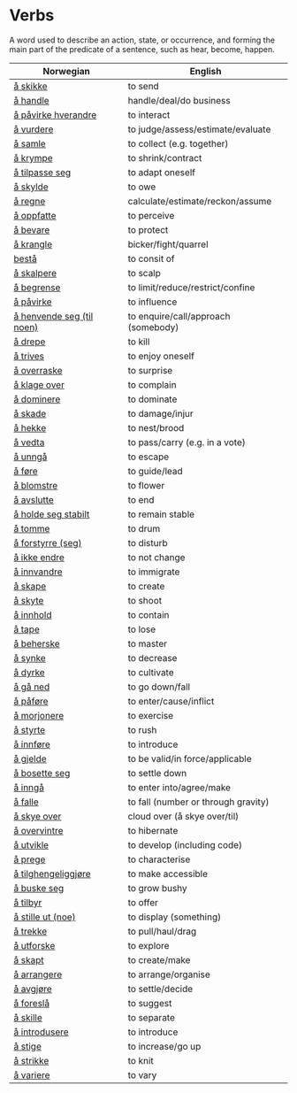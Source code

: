 # Verbs

A word used to describe an action, state, or occurrence, and forming the main part of the predicate of a sentence, such as hear, become, happen.

| Norwegian | English |
| --- | --- |
| [å skikke](https://www.ordnett.no/search?language=no&phrase=å%20skikke) | to send |
| [å handle](https://www.ordnett.no/search?language=no&phrase=å%20handle) | handle/deal/do business |
| [å påvirke hverandre](https://www.ordnett.no/search?language=no&phrase=å%20påvirke%20hverandre) | to interact |
| [å vurdere](https://www.ordnett.no/search?language=no&phrase=å%20vurdere) | to judge/assess/estimate/evaluate |
| [å samle](https://www.ordnett.no/search?language=no&phrase=å%20samle) | to collect (e.g. together) |
| [å krympe](https://www.ordnett.no/search?language=no&phrase=å%20krympe) | to shrink/contract |
| [å tilpasse seg](https://www.ordnett.no/search?language=no&phrase=å%20tilpasse%20seg) | to adapt oneself |
| [å skylde](https://www.ordnett.no/search?language=no&phrase=å%20skylde) | to owe |
| [å regne](https://www.ordnett.no/search?language=no&phrase=å%20regne) | calculate/estimate/reckon/assume |
| [å oppfatte](https://www.ordnett.no/search?language=no&phrase=å%20oppfatte) | to perceive |
| [å bevare](https://www.ordnett.no/search?language=no&phrase=å%20bevare) | to protect |
| [å krangle](https://www.ordnett.no/search?language=no&phrase=å%20krangle) | bicker/fight/quarrel |
| [bestå](https://www.ordnett.no/search?language=no&phrase=bestå) | to consit of |
| [å skalpere](https://www.ordnett.no/search?language=no&phrase=å%20skalpere) | to scalp |
| [å begrense](https://www.ordnett.no/search?language=no&phrase=å%20begrense) | to limit/reduce/restrict/confine |
| [å påvirke](https://www.ordnett.no/search?language=no&phrase=å%20påvirke) | to influence |
| [å henvende seg (til noen)](https://www.ordnett.no/search?language=no&phrase=å%20henvende%20seg%20(til%20noen)) | to enquire/call/approach (somebody) |
| [å drepe](https://www.ordnett.no/search?language=no&phrase=å%20drepe) | to kill |
| [å trives](https://www.ordnett.no/search?language=no&phrase=å%20trives) | to enjoy oneself |
| [å overraske](https://www.ordnett.no/search?language=no&phrase=å%20overraske) | to surprise |
| [å klage over](https://www.ordnett.no/search?language=no&phrase=å%20klage%20over) | to complain |
| [å dominere](https://www.ordnett.no/search?language=no&phrase=å%20dominere) | to dominate |
| [å skade](https://www.ordnett.no/search?language=no&phrase=å%20skade) | to damage/injur |
| [å hekke](https://www.ordnett.no/search?language=no&phrase=å%20hekke) | to nest/brood |
| [å vedta](https://www.ordnett.no/search?language=no&phrase=å%20vedta) | to pass/carry (e.g. in a vote) |
| [å unngå](https://www.ordnett.no/search?language=no&phrase=å%20unngå) | to escape |
| [å føre](https://www.ordnett.no/search?language=no&phrase=å%20føre) | to guide/lead |
| [å blomstre](https://www.ordnett.no/search?language=no&phrase=å%20blomstre) | to flower |
| [å avslutte](https://www.ordnett.no/search?language=no&phrase=å%20avslutte) | to end |
| [å holde seg stabilt](https://www.ordnett.no/search?language=no&phrase=å%20holde%20seg%20stabilt) | to remain stable |
| [å tomme](https://www.ordnett.no/search?language=no&phrase=å%20tomme) | to drum |
| [å forstyrre (seg)](https://www.ordnett.no/search?language=no&phrase=å%20forstyrre%20(seg)) | to disturb |
| [å ikke endre](https://www.ordnett.no/search?language=no&phrase=å%20ikke%20endre) | to not change |
| [å innvandre](https://www.ordnett.no/search?language=no&phrase=å%20innvandre) | to immigrate |
| [å skape](https://www.ordnett.no/search?language=no&phrase=å%20skape) | to create |
| [å skyte](https://www.ordnett.no/search?language=no&phrase=å%20skyte) | to shoot |
| [å innhold](https://www.ordnett.no/search?language=no&phrase=å%20innhold) | to contain |
| [å tape](https://www.ordnett.no/search?language=no&phrase=å%20tape) | to lose |
| [å beherske](https://www.ordnett.no/search?language=no&phrase=å%20beherske) | to master |
| [å synke](https://www.ordnett.no/search?language=no&phrase=å%20synke) | to decrease |
| [å dyrke](https://www.ordnett.no/search?language=no&phrase=å%20dyrke) | to cultivate |
| [å gå ned](https://www.ordnett.no/search?language=no&phrase=å%20gå%20ned) | to go down/fall |
| [å påføre](https://www.ordnett.no/search?language=no&phrase=å%20påføre) | to enter/cause/inflict |
| [å morjonere](https://www.ordnett.no/search?language=no&phrase=å%20morjonere) | to exercise |
| [å styrte](https://www.ordnett.no/search?language=no&phrase=å%20styrte) | to rush |
| [å innføre](https://www.ordnett.no/search?language=no&phrase=å%20innføre) | to introduce |
| [å gjelde](https://www.ordnett.no/search?language=no&phrase=å%20gjelde) | to be valid/in force/applicable |
| [å bosette seg](https://www.ordnett.no/search?language=no&phrase=å%20bosette%20seg) | to settle down |
| [å inngå](https://www.ordnett.no/search?language=no&phrase=å%20inngå) | to enter into/agree/make |
| [å falle](https://www.ordnett.no/search?language=no&phrase=å%20falle) | to fall (number or through gravity) |
| [å skye over](https://www.ordnett.no/search?language=no&phrase=å%20skye%20over) | cloud over (å skye over/til) |
| [å overvintre](https://www.ordnett.no/search?language=no&phrase=å%20overvintre) | to hibernate |
| [å utvikle](https://www.ordnett.no/search?language=no&phrase=å%20utvikle) | to develop (including code) |
| [å prege](https://www.ordnett.no/search?language=no&phrase=å%20prege) | to characterise |
| [å tilghengeliggjøre](https://www.ordnett.no/search?language=no&phrase=å%20tilghengeliggjøre) | to make accessible |
| [å buske seg](https://www.ordnett.no/search?language=no&phrase=å%20buske%20seg) | to grow bushy |
| [å tilbyr](https://www.ordnett.no/search?language=no&phrase=å%20tilbyr) | to offer |
| [å stille ut (noe)](https://www.ordnett.no/search?language=no&phrase=å%20stille%20ut%20(noe)) | to display (something) |
| [å trekke](https://www.ordnett.no/search?language=no&phrase=å%20trekke) | to pull/haul/drag |
| [å utforske](https://www.ordnett.no/search?language=no&phrase=å%20utforske) | to explore |
| [å skapt](https://www.ordnett.no/search?language=no&phrase=å%20skapt) | to create/make |
| [å arrangere](https://www.ordnett.no/search?language=no&phrase=å%20arrangere) | to arrange/organise |
| [å avgjøre](https://www.ordnett.no/search?language=no&phrase=å%20avgjøre) | to settle/decide |
| [å foreslå](https://www.ordnett.no/search?language=no&phrase=å%20foreslå) | to suggest |
| [å skille](https://www.ordnett.no/search?language=no&phrase=å%20skille) | to separate |
| [å introdusere](https://www.ordnett.no/search?language=no&phrase=å%20introdusere) | to introduce |
| [å stige](https://www.ordnett.no/search?language=no&phrase=å%20stige) | to increase/go up |
| [å strikke](https://www.ordnett.no/search?language=no&phrase=å%20strikke) | to knit |
| [å variere](https://www.ordnett.no/search?language=no&phrase=å%20variere) | to vary |

